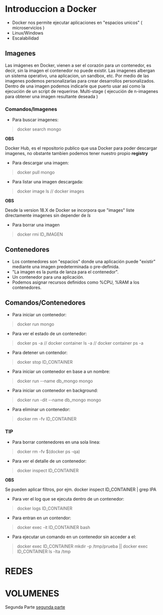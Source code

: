 # Introduccion a Docker

* Docker nos permite ejecutar aplicaciones en "espacios unicos" ( microservicios )
* Linux/Windows
* Escalabilidad 

## Imagenes 

Las imágenes en Docker, vienen a ser el corazón para un contenedor, es decir, sin la imagen el contenedor no puede existir.
Las imagenes albergan un sistema operativo, una aplicacion, un sandbox, etc. 
Por medio de las imagenes podemos personalizarlas para crear desarrollos personalizados. 
Dentro de una imagen podemos indicarle que puerto usar así como la ejecución de un script de requerirse.
Multi-stage ( ejecución de n-imagenes para obtener una imagen resultante deseada ) 

### Comandos/Imagenes 

* Para buscar imagenes: 
> docker search mongo 

**OBS**

Docker Hub, es el repositorio publico que usa Docker para poder descargar imagenes, no obstante tambien podemos tener nuestro propio **registry**

* Para descargar una imagen:
> docker pull mongo 

* Para listar una imagen descargada: 
> docker image ls // docker images

**OBS**

Desde la version 18.X de Docker se incorpora que "images" liste directamente imagenes sin depender de *ls* 

* Para borrar una imagen
> docker rmi ID_IMAGEN

## Contenedores

* Los contenedores son "espacios" donde una aplicación puede "existir" mediante una imagen predeterminada o pre-definida.
* "La imagen es  la punta de lanza para el contenedor".
* Un contenedor para una aplicación.
* Podemos asignar recursos definidos como %CPU, %RAM a los contenedores. 

## Comandos/Contenedores

* Para iniciar un contenedor:
> docker run mongo 

* Para ver el estado de un contenedor: 
> docker ps -a  // docker container ls -a // docker container ps -a 

* Para detener un contendor:
> docker stop ID_CONTAINER

* Para iniciar un contenedor en base a un nombre:
> docker run --name db_mongo mongo

* Para iniciar un contenedor en background:
> docker run -dit --name db_mongo mongo

* Para eliminar un contenedor:
> docker rm -fv ID_CONTAINER

### TIP

* Para borrar contenedores en una sola linea:
>  docker rm -fv $(docker ps -qa) 

* Para ver el detalle de un contenedor:
> docker inspect ID_CONTAINER 

**OBS**

Se pueden aplicar filtros, por ejm. docker inspect ID_CONTAINER | grep IPA 

* Para ver el log que se ejecuta dentro de un contenedor: 
> docker logs ID_CONTAINER 

* Para entran en un contendor:
> docker exec -it ID_CONTAINER bash 

* Para ejecutar un comando en un contenedor sin acceder a el:
> docker exec ID_CONTAINER mkdir -p /tmp/prueba  ||  docker exec ID_CONTAINER ls -lta /tmp 


# REDES 



# VOLUMENES


Segunda Parte
[segunda parte](https://github.com/kdetony/docker-practico)


